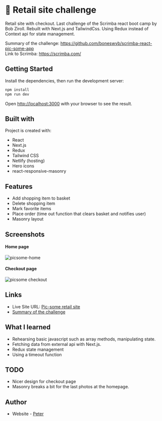# 🛒 Retail site challenge
Retail site with checkout. Last challenge of the Scrimba react boot camp by Bob Ziroll. Rebuilt with Next.js and TailwindCss. Using Redux instead of Context api for state management.

Summary of the challenge: https://github.com/boneswvb/scrimba-react-pic-some-app <br />
Link to Scrimba: https://scrimba.com/

## Getting Started
Install the dependencies, then run the development server:

```bash
npm install
npm run dev
```
Open [http://localhost:3000](http://localhost:3000) with your browser to see the result.
 
## Built with

Project is created with:

- React
- Next.js
- Redux
- Tailwind CSS
- Netlify (hosting)
- Hero icons
- react-responsive-masonry

## Features

- Add shopping item to basket
- Delete shopping item 
- Mark favorite items
- Place order (time out function that clears basket and notifies user)
- Masonry layout
 

## Screenshots

#### Home page
 ![picsome-home](https://user-images.githubusercontent.com/17027312/151837965-90758638-47f8-4e98-8568-bb5704603ca8.png)

 #### Checkout page
![picsome checkout](https://user-images.githubusercontent.com/17027312/150189630-b5980b20-e140-47ec-b0a8-553cd79b2017.png)


## Links
- Live Site URL: [Pic-some retail site](https://picsome-onlinestore.netlify.app/)
- [Summary of the challenge](https://github.com/boneswvb/scrimba-react-pic-some-app)

## What I learned
- Rehearsing basic javascript such as array methods, manipulating state.
- Fetching data from external api with Next.js.
- Redux state management
- Using a timeout function

## TODO

- Nicer design for checkout page
- Masonry breaks a bit for the last photos at the homepage.



## Author

- Website - [Peter](https://petere-portfolio-2.vercel.app/)
